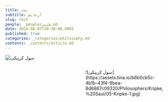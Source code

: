 ```yaml
---
title: تست
subtitle: آزمایش
slug: test
people: _people/طیبی.md
date: 2024-08-07T20:30:00.000Z
published: true
categories: _categories/philosophy.md
contents: _contents/article.md
---
```



![سول کریپکی](https://assets.tina.io/b6b0cb5c-4b1b-43f4-9bea-8d6867c09320/Philosophers/Kripke,%20Saul/05-Kripke-1.jpg=100x)

<p style="max-width: 50%; float: right;">
![سول کریپکی](https://assets.tina.io/b6b0cb5c-4b1b-43f4-9bea-8d6867c09320/Philosophers/Kripke,%20Saul/05-Kripke-1.jpg)</p>

